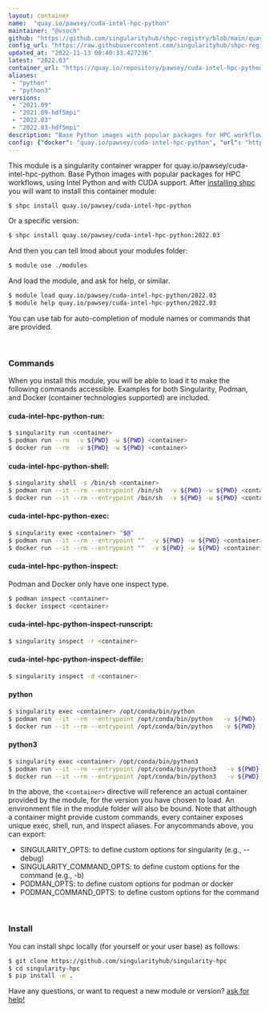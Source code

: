 ```yaml
---
layout: container
name:  "quay.io/pawsey/cuda-intel-hpc-python"
maintainer: "@vsoch"
github: "https://github.com/singularityhub/shpc-registry/blob/main/quay.io/pawsey/cuda-intel-hpc-python/container.yaml"
config_url: "https://raw.githubusercontent.com/singularityhub/shpc-registry/main/quay.io/pawsey/cuda-intel-hpc-python/container.yaml"
updated_at: "2022-11-13 00:40:33.427236"
latest: "2022.03"
container_url: "https://quay.io/repository/pawsey/cuda-intel-hpc-python"
aliases:
 - "python"
 - "python3"
versions:
 - "2021.09"
 - "2021.09-hdf5mpi"
 - "2022.03"
 - "2022.03-hdf5mpi"
description: "Base Python images with popular packages for HPC workflows, using Intel Python and with CUDA support."
config: {"docker": "quay.io/pawsey/cuda-intel-hpc-python", "url": "https://quay.io/repository/pawsey/cuda-intel-hpc-python", "maintainer": "@marcodelapierre", "description": "Base Python images with popular packages for HPC workflows, using Intel Python and with CUDA support.", "latest": {"2022.03": "sha256:90462b7b03394421734ff744caa416f9de2d14dfa7d4878da279373301c6d4b6"}, "tags": {"2021.09": "sha256:3669ef9bdb54acf18f637e4a32ca9df177ce0b711d7054a8c87c37498a446d22", "2021.09-hdf5mpi": "sha256:f120d72b065efcbc93ba500dd166c8bdab3e5cdab2a8f42863f904665a118726", "2022.03": "sha256:90462b7b03394421734ff744caa416f9de2d14dfa7d4878da279373301c6d4b6", "2022.03-hdf5mpi": "sha256:fdceb909362b178b0f461a9e77cd2fd796f1892e0a4f9797c3378b19974bb121"}, "aliases": {"python": "/opt/conda/bin/python", "python3": "/opt/conda/bin/python3"}, "env": {"PYTHONSTARTUP": "", "PYTHONUSERBASE": ""}, "features": {"home": true, "gpu": true}}
---
```


This module is a singularity container wrapper for quay.io/pawsey/cuda-intel-hpc-python.
Base Python images with popular packages for HPC workflows, using Intel Python and with CUDA support.
After [installing shpc](#install) you will want to install this container module:


```bash
$ shpc install quay.io/pawsey/cuda-intel-hpc-python
```

Or a specific version:

```bash
$ shpc install quay.io/pawsey/cuda-intel-hpc-python:2022.03
```

And then you can tell lmod about your modules folder:

```bash
$ module use ./modules
```

And load the module, and ask for help, or similar.

```bash
$ module load quay.io/pawsey/cuda-intel-hpc-python/2022.03
$ module help quay.io/pawsey/cuda-intel-hpc-python/2022.03
```

You can use tab for auto-completion of module names or commands that are provided.

<br>

### Commands

When you install this module, you will be able to load it to make the following commands accessible.
Examples for both Singularity, Podman, and Docker (container technologies supported) are included.

#### cuda-intel-hpc-python-run:

```bash
$ singularity run <container>
$ podman run --rm  -v ${PWD} -w ${PWD} <container>
$ docker run --rm  -v ${PWD} -w ${PWD} <container>
```

#### cuda-intel-hpc-python-shell:

```bash
$ singularity shell -s /bin/sh <container>
$ podman run --it --rm --entrypoint /bin/sh  -v ${PWD} -w ${PWD} <container>
$ docker run --it --rm --entrypoint /bin/sh  -v ${PWD} -w ${PWD} <container>
```

#### cuda-intel-hpc-python-exec:

```bash
$ singularity exec <container> "$@"
$ podman run --it --rm --entrypoint ""  -v ${PWD} -w ${PWD} <container> "$@"
$ docker run --it --rm --entrypoint ""  -v ${PWD} -w ${PWD} <container> "$@"
```

#### cuda-intel-hpc-python-inspect:

Podman and Docker only have one inspect type.

```bash
$ podman inspect <container>
$ docker inspect <container>
```

#### cuda-intel-hpc-python-inspect-runscript:

```bash
$ singularity inspect -r <container>
```

#### cuda-intel-hpc-python-inspect-deffile:

```bash
$ singularity inspect -d <container>
```


#### python

```bash
$ singularity exec <container> /opt/conda/bin/python
$ podman run --it --rm --entrypoint /opt/conda/bin/python   -v ${PWD} -w ${PWD} <container> -c " $@"
$ docker run --it --rm --entrypoint /opt/conda/bin/python   -v ${PWD} -w ${PWD} <container> -c " $@"
```


#### python3

```bash
$ singularity exec <container> /opt/conda/bin/python3
$ podman run --it --rm --entrypoint /opt/conda/bin/python3   -v ${PWD} -w ${PWD} <container> -c " $@"
$ docker run --it --rm --entrypoint /opt/conda/bin/python3   -v ${PWD} -w ${PWD} <container> -c " $@"
```



In the above, the `<container>` directive will reference an actual container provided
by the module, for the version you have chosen to load. An environment file in the
module folder will also be bound. Note that although a container
might provide custom commands, every container exposes unique exec, shell, run, and
inspect aliases. For anycommands above, you can export:

 - SINGULARITY_OPTS: to define custom options for singularity (e.g., --debug)
 - SINGULARITY_COMMAND_OPTS: to define custom options for the command (e.g., -b)
 - PODMAN_OPTS: to define custom options for podman or docker
 - PODMAN_COMMAND_OPTS: to define custom options for the command

<br>

### Install

You can install shpc locally (for yourself or your user base) as follows:

```bash
$ git clone https://github.com/singularityhub/singularity-hpc
$ cd singularity-hpc
$ pip install -e .
```

Have any questions, or want to request a new module or version? [ask for help!](https://github.com/singularityhub/singularity-hpc/issues)